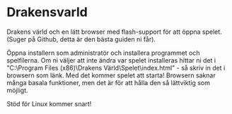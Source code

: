 # Drakensvarld
Drakens värld och en lätt browser med flash-support för att öppna spelet. (Suger på Github, detta är den bästa guiden ni får).

Öppna installern som administratör och installera programmet och spelfilerna. Om ni väljer att inte ändra var spelet installeras hittar ni det i "C:\Program Files (x86)\Drakens Värld\Spelet\index.html" - så skriv in det i browsern som länk. Med det kommer spelet att starta! Browsern saknar många basala funktioner, men det är för att hålla den så lättviktig som möjligt.

Stöd för Linux kommer snart!
